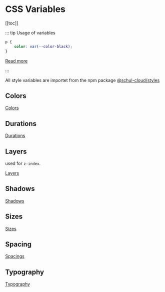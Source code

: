 # CSS Variables

[[toc]]

::: tip Usage of variables

```css
p {
	color: var(--color-black);
}
```

[Read more](https://developer.mozilla.org/en-US/docs/Web/CSS/Using_CSS_custom_properties)

:::

All style variables are importet from the npm package [@schul-cloud/styles](https://github.com/schul-cloud/styles)

## Colors

[Colors](https://github.com/schul-cloud/styles/tree/master/src/css/default/variables/_colors.scss)

## Durations

[Durations](https://github.com/schul-cloud/styles/tree/master/src/css/default/variables/_durations.scss)

## Layers

used for `z-index`.

[Layers](https://github.com/schul-cloud/styles/tree/master/src/css/default/variables/_layers.scss)

## Shadows

[Shadows](https://github.com/schul-cloud/styles/tree/master/src/css/default/variables/_shadows.scss)

## Sizes

[Sizes](https://github.com/schul-cloud/styles/tree/master/src/css/default/variables/_sizes.scss)

## Spacing

[Spacings](https://github.com/schul-cloud/styles/tree/master/src/css/default/variables/_spacing.scss)

## Typography

[Typography](https://github.com/schul-cloud/styles/tree/master/src/css/default/variables/_typography.scss)
